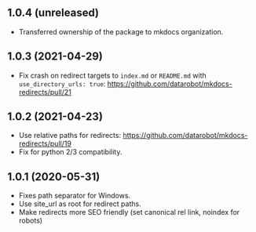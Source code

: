 1.0.4 (unreleased)
------------------

-  Transferred ownership of the package to mkdocs organization.

1.0.3 (2021-04-29)
------------------

- Fix crash on redirect targets to `index.md` or `README.md` with `use_directory_urls: true`: https://github.com/datarobot/mkdocs-redirects/pull/21

1.0.2 (2021-04-23)
------------------

- Use relative paths for redirects: https://github.com/datarobot/mkdocs-redirects/pull/19
- Fix for python 2/3 compatibility.

1.0.1 (2020-05-31)
------------------

- Fixes path separator for Windows.
- Use site_url as root for redirect paths.
- Make redirects more SEO friendly (set canonical rel link, noindex for robots)
